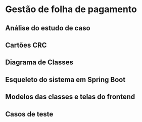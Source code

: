 # Gestão de folha de pagamento

## Análise do estudo de caso

## Cartões CRC

## Diagrama de Classes

## Esqueleto do sistema em Spring Boot

## Modelos das classes e telas do frontend

## Casos de teste